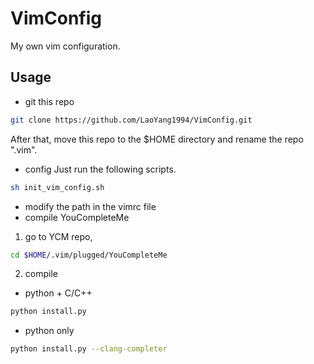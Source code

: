 # VimConfig
My own vim configuration.

## Usage
+ git this repo
```bash
git clone https://github.com/LaoYang1994/VimConfig.git
```
After that, move this repo to the $HOME directory and rename the repo ".vim".

+ config
Just run the following scripts.
```bash
sh init_vim_config.sh
```
+ modify the path in the vimrc file
+ compile YouCompleteMe
 1. go to YCM repo,
```bash
cd $HOME/.vim/plugged/YouCompleteMe
```
 2. compile
  + python + C/C++
```bash
python install.py
```
  + python only
```bash
python install.py --clang-completer
```
